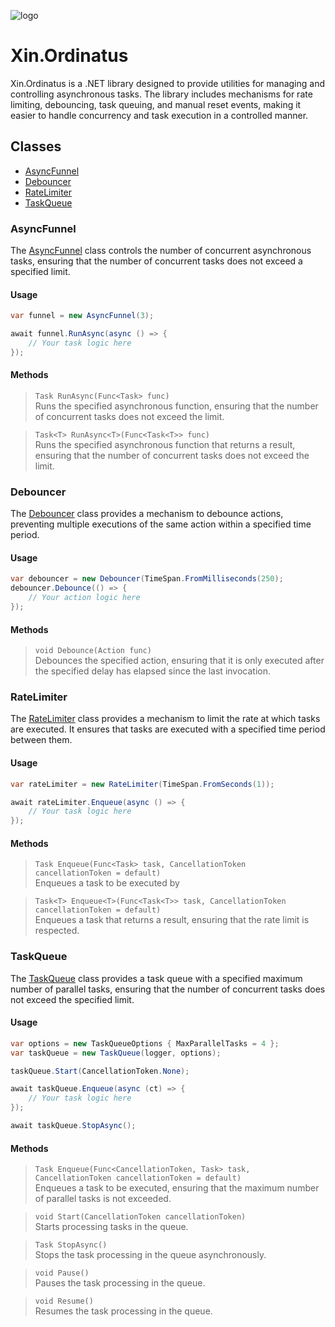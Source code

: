 ![logo](https://www.xin.software/images/Title1_Dark.png)

# Xin.Ordinatus

Xin.Ordinatus is a .NET library designed to provide utilities for managing and controlling asynchronous tasks. The library includes mechanisms for rate limiting, debouncing, task queuing, and manual reset events, making it easier to handle concurrency and task execution in a controlled manner.

## Classes

- [AsyncFunnel](#AsyncFunnel)
- [Debouncer](#Debouncer)
- [RateLimiter](#RateLimiter)
- [TaskQueue](#TaskQueue)


### AsyncFunnel
The [AsyncFunnel](src/AsyncFunnel.cs) class controls the number of concurrent asynchronous tasks, ensuring that the number of concurrent tasks does not exceed a specified limit.

#### Usage
```csharp
var funnel = new AsyncFunnel(3);

await funnel.RunAsync(async () => {
    // Your task logic here
});
```

#### Methods
> `Task RunAsync(Func<Task> func)`  
Runs the specified asynchronous function, ensuring that the number of concurrent tasks does not exceed the limit.

> `Task<T> RunAsync<T>(Func<Task<T>> func)`  
Runs the specified asynchronous function that returns a result, ensuring that the number of concurrent tasks does not exceed the limit.


### Debouncer
The [Debouncer](src/Debouncer.cs) class provides a mechanism to debounce actions, preventing multiple executions of the same action within a specified time period.

#### Usage
```csharp
var debouncer = new Debouncer(TimeSpan.FromMilliseconds(250);
debouncer.Debounce(() => {
    // Your action logic here
});
```

#### Methods
> `void Debounce(Action func)`  
Debounces the specified action, ensuring that it is only executed after the specified delay has elapsed since the last invocation.


### RateLimiter
The [RateLimiter](src/RateLimiter) class provides a mechanism to limit the rate at which tasks are executed. It ensures that tasks are executed with a specified time period between them.

#### Usage
```csharp
var rateLimiter = new RateLimiter(TimeSpan.FromSeconds(1));

await rateLimiter.Enqueue(async () => {
    // Your task logic here
});
```

#### Methods
> `Task Enqueue(Func<Task> task, CancellationToken cancellationToken = default)`  
Enqueues a task to be executed by

> `Task<T> Enqueue<T>(Func<Task<T>> task, CancellationToken cancellationToken = default)`  
Enqueues a task that returns a result, ensuring that the rate limit is respected.


### TaskQueue
The [TaskQueue](src/TaskQueue.cs) class provides a task queue with a specified maximum number of parallel tasks, ensuring that the number of concurrent tasks does not exceed the specified limit.

#### Usage
```csharp
var options = new TaskQueueOptions { MaxParallelTasks = 4 };
var taskQueue = new TaskQueue(logger, options);

taskQueue.Start(CancellationToken.None);

await taskQueue.Enqueue(async (ct) => {
    // Your task logic here
});

await taskQueue.StopAsync();
```

#### Methods
> `Task Enqueue(Func<CancellationToken, Task> task, CancellationToken cancellationToken = default)`  
Enqueues a task to be executed, ensuring that the maximum number of parallel tasks is not exceeded.

> `void Start(CancellationToken cancellationToken)`  
Starts processing tasks in the queue.

> `Task StopAsync()`  
Stops the task processing in the queue asynchronously.

> `void Pause()`  
Pauses the task processing in the queue.

> `void Resume()`  
Resumes the task processing in the queue.
